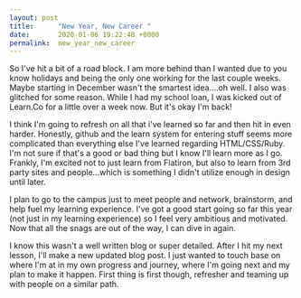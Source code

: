 ```yaml
---
layout: post
title:      "New Year, New Career "
date:       2020-01-06 19:22:48 +0000
permalink:  new_year_new_career
---
```



So I've hit a bit of a road block. I am more behind than I wanted due to you know holidays and being the only one working for the last couple weeks. Maybe starting in December wasn't the smartest idea....oh well. I also was glitched for some reason. While I had my school loan, I was kicked out of Learn.Co for a little over a week now. But it's okay I'm back!

I think I'm going to refresh on all that i've learned so far and then hit in even harder. Honestly, github and the learn system for entering stuff seems more complicated than everything else I've learned regarding HTML/CSS/Ruby. I'm not sure if that's a good or bad thing but I know I'll learn more as I go. Frankly, I'm excited not to just learn from Flatiron, but also to learn from 3rd party sites and people...which is something I didn't utilize enough in design until later.

I plan to go to the campus just to meet people and network, brainstorm, and help fuel my learning experience. I've got a good start going so far this year (not just in my learning experience) so I feel very ambitious and motivated. Now that all the snags are out of the way, I can dive in again. 

I know this wasn't a well written blog or super detailed. After I hit my next lesson, I'll make a new updated blog post. I just wanted to touch base on where I'm at in my own progress and journey, where I'm going next and my plan to make it happen. First thing is first though, refresher and teaming up with people on a similar path.

